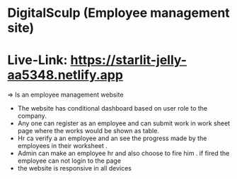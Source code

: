 # DigitalSculp (Employee management site)
# Live-Link: https://starlit-jelly-aa5348.netlify.app
=> Is an employee management website 

* The website has conditional dashboard based on user role to the company.
* Any one can register as an employee and can submit work in work sheet page where the works would be shown as table.
* Hr ca verify a an employee and an see the progress made by the employees in their worksheet .
* Admin can make an employee hr and also choose to fire him . if fired the employee can not login to the page
* the website is responsive in all devices
